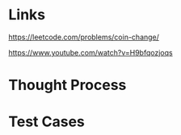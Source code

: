 # Links
https://leetcode.com/problems/coin-change/

https://www.youtube.com/watch?v=H9bfqozjoqs

# Thought Process

# Test Cases


